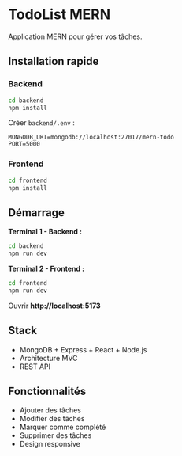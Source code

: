 # TodoList MERN

Application MERN pour gérer vos tâches.

## Installation rapide

### Backend
```bash
cd backend
npm install
```

Créer `backend/.env` :
```env
MONGODB_URI=mongodb://localhost:27017/mern-todo
PORT=5000
```

### Frontend
```bash
cd frontend
npm install
```

## Démarrage

**Terminal 1 - Backend :**
```bash
cd backend
npm run dev
```

**Terminal 2 - Frontend :**
```bash
cd frontend
npm run dev
```

Ouvrir **http://localhost:5173**

## Stack

- MongoDB + Express + React + Node.js
- Architecture MVC
- REST API

## Fonctionnalités

-  Ajouter des tâches
-  Modifier des tâches
-  Marquer comme complété
-  Supprimer des tâches
-  Design responsive
